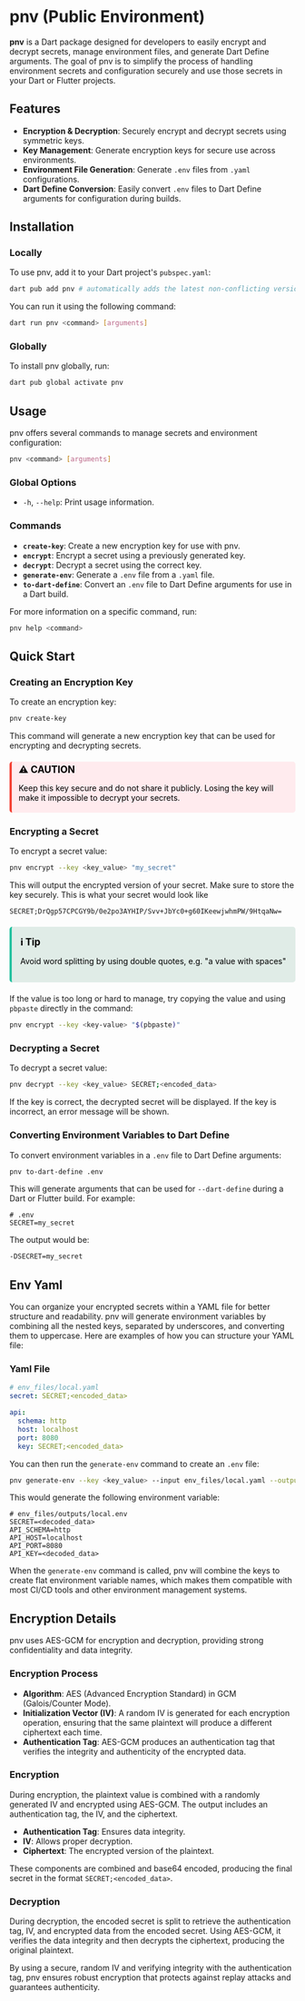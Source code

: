 <!-- markdownlint-disable MD033 -->
# pnv (Public Environment)

**pnv** is a Dart package designed for developers to easily encrypt and decrypt secrets, manage environment files, and generate Dart Define arguments. The goal of pnv is to simplify the process of handling environment secrets and configuration securely and use those secrets in your Dart or Flutter projects.

## Features

- **Encryption & Decryption**: Securely encrypt and decrypt secrets using symmetric keys.
- **Key Management**: Generate encryption keys for secure use across environments.
- **Environment File Generation**: Generate `.env` files from `.yaml` configurations.
- **Dart Define Conversion**: Easily convert `.env` files to Dart Define arguments for configuration during builds.

## Installation

### Locally

To use pnv, add it to your Dart project's `pubspec.yaml`:

```bash
dart pub add pnv # automatically adds the latest non-conflicting version
```

You can run it using the following command:

```bash
dart run pnv <command> [arguments]
```

### Globally

To install pnv globally, run:

```bash
dart pub global activate pnv
```

## Usage

pnv offers several commands to manage secrets and environment configuration:

```bash
pnv <command> [arguments]
```

### Global Options

- `-h`, `--help`: Print usage information.

### Commands

- **`create-key`**: Create a new encryption key for use with pnv.
- **`encrypt`**: Encrypt a secret using a previously generated key.
- **`decrypt`**: Decrypt a secret using the correct key.
- **`generate-env`**: Generate a `.env` file from a `.yaml` file.
- **`to-dart-define`**: Convert an `.env` file to Dart Define arguments for use in a Dart build.

For more information on a specific command, run:

```bash
pnv help <command>
```

## Quick Start

### Creating an Encryption Key

To create an encryption key:

```bash
pnv create-key
```

This command will generate a new encryption key that can be used for encrypting and decrypting secrets.

<div style="border-left: 4px solid #f44336; background-color: #ffebee; padding: 4px 12px; margin: 20px 0; border-radius: 5px;">
  <div style="font-weight: bold; color: black; margin-bottom: 5px; font-size: 1.2em;">⚠️ CAUTION</div>
  <p style="color: black;">Keep this key secure and do not share it publicly. Losing the key will make it impossible to decrypt your secrets.</p>
</div>

### Encrypting a Secret

To encrypt a secret value:

```bash
pnv encrypt --key <key_value> "my_secret"
```

This will output the encrypted version of your secret. Make sure to store the key securely. This is what your secret would look like

```plaintext
SECRET;DrQgp57CPCGY9b/0e2po3AYHIP/Svv+JbYc0+g60IKeewjwhmPW/9HtqaNw=
```

<div style="border-left: 4px solid #25c2a0; background-color: #e0ece7; padding: 15px; margin: 20px 0; border-radius: 5px;">
  <div style="font-weight: bold; color: black; margin-bottom: 5px; font-size: 1.2em;">ℹ️ Tip</div>
  <p style="color: black;">Avoid word splitting by using double quotes, e.g. "a value with spaces"</p>
</div>

If the value is too long or hard to manage, try copying the value and using `pbpaste` directly in the command:
>
```bash
pnv encrypt --key <key-value> "$(pbpaste)"
```

### Decrypting a Secret

To decrypt a secret value:

```bash
pnv decrypt --key <key_value> SECRET;<encoded_data>
```

If the key is correct, the decrypted secret will be displayed. If the key is incorrect, an error message will be shown.

### Converting Environment Variables to Dart Define

To convert environment variables in a `.env` file to Dart Define arguments:

```bash
pnv to-dart-define .env
```

This will generate arguments that can be used for `--dart-define` during a Dart or Flutter build. For example:

```dotenv
# .env
SECRET=my_secret
```

The output would be:

```bash
-DSECRET=my_secret
```

## Env Yaml

You can organize your encrypted secrets within a YAML file for better structure and readability. pnv will generate environment variables by combining all the nested keys, separated by underscores, and converting them to uppercase. Here are examples of how you can structure your YAML file:

### Yaml File

```yaml
# env_files/local.yaml
secret: SECRET;<encoded_data>

api:
  schema: http
  host: localhost
  port: 8080
  key: SECRET;<encoded_data>
```

You can then run the `generate-env` command to create an `.env` file:

```bash
pnv generate-env --key <key_value> --input env_files/local.yaml --output env_files/outputs/
```

This would generate the following environment variable:

```dotenv
# env_files/outputs/local.env
SECRET=<decoded_data>
API_SCHEMA=http
API_HOST=localhost
API_PORT=8080
API_KEY=<decoded_data>
```

When the `generate-env` command is called, pnv will combine the keys to create flat environment variable names, which makes them compatible with most CI/CD tools and other environment management systems.

## Encryption Details

pnv uses AES-GCM for encryption and decryption, providing strong confidentiality and data integrity.

### Encryption Process

- **Algorithm**: AES (Advanced Encryption Standard) in GCM (Galois/Counter Mode).
- **Initialization Vector (IV)**: A random IV is generated for each encryption operation, ensuring that the same plaintext will produce a different ciphertext each time.
- **Authentication Tag**: AES-GCM produces an authentication tag that verifies the integrity and authenticity of the encrypted data.

### Encryption

During encryption, the plaintext value is combined with a randomly generated IV and encrypted using AES-GCM. The output includes an authentication tag, the IV, and the ciphertext.

- **Authentication Tag**: Ensures data integrity.
- **IV**: Allows proper decryption.
- **Ciphertext**: The encrypted version of the plaintext.

These components are combined and base64 encoded, producing the final secret in the format `SECRET;<encoded_data>`.

### Decryption

During decryption, the encoded secret is split to retrieve the authentication tag, IV, and encrypted data from the encoded secret. Using AES-GCM, it verifies the data integrity and then decrypts the ciphertext, producing the original plaintext.

By using a secure, random IV and verifying integrity with the authentication tag, pnv ensures robust encryption that protects against replay attacks and guarantees authenticity.
